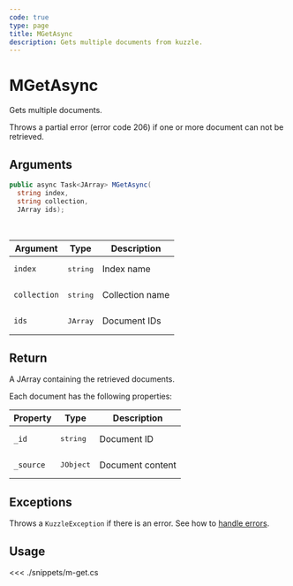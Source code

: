 ```yaml
---
code: true
type: page
title: MGetAsync
description: Gets multiple documents from kuzzle.
---
```


# MGetAsync

Gets multiple documents.

Throws a partial error (error code 206) if one or more document can not be retrieved.

## Arguments

```csharp
public async Task<JArray> MGetAsync(
  string index, 
  string collection, 
  JArray ids);

```

<br/>

| Argument     | Type                                      | Description     |
| ------------ | ----------------------------------------- | --------------- |
| `index`      | <pre>string</pre>             | Index name      |
| `collection` | <pre>string</pre>             | Collection name |
| `ids`        | <pre>JArray</pre> | Document IDs    |

## Return

A JArray containing the retrieved documents.

Each document has the following properties:

| Property   | Type              | Description      |
| ---------- | ----------------- | ---------------- |
| `_id`     | <pre>string</pre> | Document ID      |
| `_source` | <pre>JObject</pre> | Document content |

## Exceptions

Throws a `KuzzleException` if there is an error. See how to [handle errors](/sdk/csharp/1/essentials/error-handling).

## Usage

<<< ./snippets/m-get.cs
